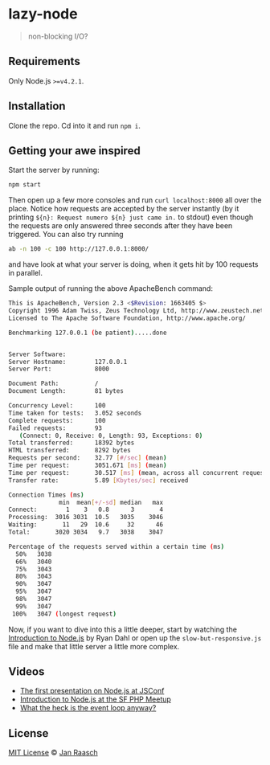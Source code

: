 # lazy-node

> non-blocking I/O?

## Requirements

Only Node.js `>=v4.2.1`.

## Installation

Clone the repo. Cd into it and run `npm i`.

## Getting your awe inspired

Start the server by running:

```bash
npm start
```

Then open up a few more consoles and run `curl localhost:8000` all over the place. Notice how requests are accepted by the server instantly (by it printing `${n}: Request numero ${n} just came in.` to stdout) even though the requests are only answered three seconds after they have been triggered. You can also try running

```bash
ab -n 100 -c 100 http://127.0.0.1:8000/
```

and have look at what your server is doing, when it gets hit by 100 requests in parallel.

Sample output of running the above ApacheBench command:

```bash
This is ApacheBench, Version 2.3 <$Revision: 1663405 $>
Copyright 1996 Adam Twiss, Zeus Technology Ltd, http://www.zeustech.net/
Licensed to The Apache Software Foundation, http://www.apache.org/

Benchmarking 127.0.0.1 (be patient).....done


Server Software:        
Server Hostname:        127.0.0.1
Server Port:            8000

Document Path:          /
Document Length:        81 bytes

Concurrency Level:      100
Time taken for tests:   3.052 seconds
Complete requests:      100
Failed requests:        93
   (Connect: 0, Receive: 0, Length: 93, Exceptions: 0)
Total transferred:      18392 bytes
HTML transferred:       8292 bytes
Requests per second:    32.77 [#/sec] (mean)
Time per request:       3051.671 [ms] (mean)
Time per request:       30.517 [ms] (mean, across all concurrent requests)
Transfer rate:          5.89 [Kbytes/sec] received

Connection Times (ms)
              min  mean[+/-sd] median   max
Connect:        1    3   0.8      3       4
Processing:  3016 3031  10.5   3035    3046
Waiting:       11   29  10.6     32      46
Total:       3020 3034   9.7   3038    3047

Percentage of the requests served within a certain time (ms)
  50%   3038
  66%   3040
  75%   3043
  80%   3043
  90%   3047
  95%   3047
  98%   3047
  99%   3047
 100%   3047 (longest request)
```

Now, if you want to dive into this a little deeper, start by watching the [Introduction to Node.js](https://www.youtube.com/watch?v=jo_B4LTHi3I) by Ryan Dahl or open up the `slow-but-responsive.js` file and make that little server a little more complex.

## Videos

- [The first presentation on Node.js at JSConf](https://www.youtube.com/watch?v=ztspvPYybIY)
- [Introduction to Node.js at the SF PHP Meetup](https://www.youtube.com/watch?v=jo_B4LTHi3I)
- [What the heck is the event loop anyway?](https://www.youtube.com/watch?v=8aGhZQkoFbQ)

## License

[MIT License](http://en.wikipedia.org/wiki/MIT_License) © [Jan Raasch](http://janraasch.com)
